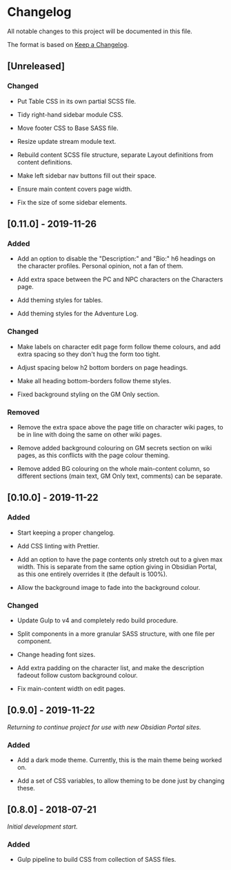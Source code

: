 # Changelog

All notable changes to this project will be documented in this file.

The format is based on [Keep a Changelog](https://keepachangelog.com/en/1.0.0/).

## [Unreleased]

### Changed

- Put Table CSS in its own partial SCSS file.

- Tidy right-hand sidebar module CSS.

- Move footer CSS to Base SASS file.

- Resize update stream module text.

- Rebuild content SCSS file structure, separate Layout definitions from content definitions.

- Make left sidebar nav buttons fill out their space.

- Ensure main content covers page width.

- Fix the size of some sidebar elements.

## [0.11.0] - 2019-11-26

### Added

- Add an option to disable the "Description:" and "Bio:" h6 headings on the character profiles. Personal opinion, not a fan of them.

- Add extra space between the PC and NPC characters on the Characters page.

- Add theming styles for tables.

- Add theming styles for the Adventure Log.

### Changed

- Make labels on character edit page form follow theme colours, and add extra spacing so they don't hug the form too tight.

- Adjust spacing below h2 bottom borders on page headings.

- Make all heading bottom-borders follow theme styles.

- Fixed background styling on the GM Only section.

### Removed

- Remove the extra space above the page title on character wiki pages, to be in line with doing the same on other wiki pages.

- Remove added background colouring on GM secrets section on wiki pages, as this conflicts with the page colour theming.

- Remove added BG colouring on the whole main-content column, so different sections (main text, GM Only text, comments) can be separate.

## [0.10.0] - 2019-11-22

### Added

- Start keeping a proper changelog.

- Add CSS linting with Prettier.

- Add an option to have the page contents only stretch out to a given max width. This is separate from the same option giving in Obsidian Portal, as this one entirely overrides it (the default is 100%).

- Allow the background image to fade into the background colour.

### Changed

- Update Gulp to v4 and completely redo build procedure.

- Split components in a more granular SASS structure, with one file per component.

- Change heading font sizes.

- Add extra padding on the character list, and make the description fadeout follow custom background colour.

- Fix main-content width on edit pages.

## [0.9.0] - 2019-11-22

_Returning to continue project for use with new Obsidian Portal sites._

### Added

- Add a dark mode theme. Currently, this is the main theme being worked on.

- Add a set of CSS variables, to allow theming to be done just by changing these.

## [0.8.0] - 2018-07-21

_Initial development start._

### Added

- Gulp pipeline to build CSS from collection of SASS files.

